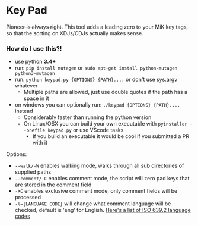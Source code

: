 # Key Pad

~~Pioneer is always right.~~
This tool adds a leading zero to your MiK key tags, so that the sorting on XDJs/CDJs actually makes sense.


### How do I use this?!
- use python **3.4+**
- run: `pip install mutagen` or `sudo apt-get install python-mutagen python3-mutagen`
- run: `python keypad.py {OPTIONS} {PATH}....` or don't use sys.argv whatever
    - Multiple paths are allowed, just use double quotes if the path has a space in it
- on windows you can optionally run: `./keypad {OPTIONS} {PATH}....` instead
    - Considerably faster than running the python version
    - On Linux/OSX you can build your own executable with `pyinstaller --onefile keypad.py` or use VScode tasks
        - If you build an executable it would be cool if you submitted a PR with it

Options:

- `--walk/-W` enables walking mode, walks through all sub directories of supplied paths
- `--comment/-C` enables comment mode, the script will zero pad keys that are stored in the comment field
- `-XC` enables exclusive comment mode, only comment fields will be processed
- `-l={LANGUAGE CODE}` will change what comment language will be checked, default is 'eng' for English. [Here's a list of ISO 639.2 language codes](https://www.loc.gov/standards/iso639-2/php/code_list.php "ISO 639.2 reference")
